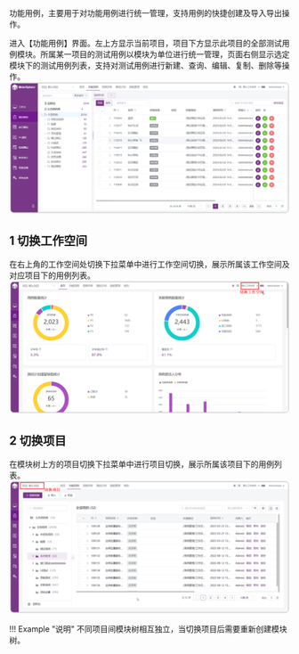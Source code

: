 功能用例，主要用于对功能用例进行统一管理，支持用例的快捷创建及导入导出操作。

进入【功能用例】界面。左上方显示当前项目，项目下方显示此项目的全部测试用例模块。所属某一项目的测试用例以模块为单位进行统一管理，页面右侧显示选定模块下的测试用例列表，支持对测试用例进行新建、查询、编辑、复制、删除等操作。
![!测试用例首页](../../../img/track/测试用例首页.png)

## 1 切换工作空间
在右上角的工作空间处切换下拉菜单中进行工作空间切换，展示所属该工作空间及对应项目下的用例列表。
![!测试用例首页](../../../img/track/功能测试_切换工作空间.png)

## 2 切换项目
在模块树上方的项目切换下拉菜单中进行项目切换，展示所属该项目下的用例列表。
![!测试用例首页](../../../img/track/功能测试_切换项目.png)

!!! Example "说明"
    不同项目间模块树相互独立，当切换项目后需要重新创建模块树。